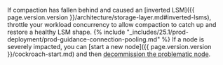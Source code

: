 If compaction has fallen behind and caused an [inverted LSM]({{ page.version.version }}/architecture/storage-layer.md#inverted-lsms), throttle your workload concurrency to allow compaction to catch up and restore a healthy LSM shape. {% include "_includes/25.1/prod-deployment/prod-guidance-connection-pooling.md" %} If a node is severely impacted, you can [start a new node]({{ page.version.version }}/cockroach-start.md) and then [decommission the problematic node](node-shutdown.html?filters=decommission#remove-nodes).